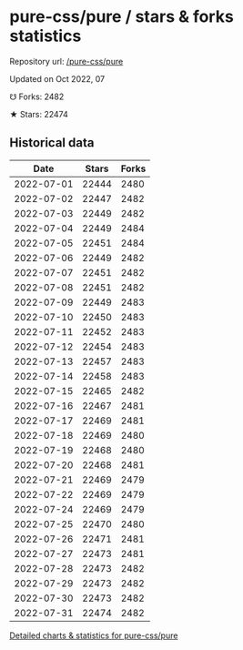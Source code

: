 # pure-css/pure / stars & forks statistics

Repository url: [/pure-css/pure](https://github.com/pure-css/pure)

Updated on Oct 2022, 07

☋ Forks: 2482

★ Stars: 22474

## Historical data
| Date | Stars | Forks |
|------|-------|-------|
| 2022-07-01 | 22444 | 2480 | 
| 2022-07-02 | 22447 | 2482 | 
| 2022-07-03 | 22449 | 2482 | 
| 2022-07-04 | 22449 | 2484 | 
| 2022-07-05 | 22451 | 2484 | 
| 2022-07-06 | 22449 | 2482 | 
| 2022-07-07 | 22451 | 2482 | 
| 2022-07-08 | 22451 | 2482 | 
| 2022-07-09 | 22449 | 2483 | 
| 2022-07-10 | 22450 | 2483 | 
| 2022-07-11 | 22452 | 2483 | 
| 2022-07-12 | 22454 | 2483 | 
| 2022-07-13 | 22457 | 2483 | 
| 2022-07-14 | 22458 | 2483 | 
| 2022-07-15 | 22465 | 2482 | 
| 2022-07-16 | 22467 | 2481 | 
| 2022-07-17 | 22469 | 2481 | 
| 2022-07-18 | 22469 | 2480 | 
| 2022-07-19 | 22468 | 2480 | 
| 2022-07-20 | 22468 | 2481 | 
| 2022-07-21 | 22469 | 2479 | 
| 2022-07-22 | 22469 | 2479 | 
| 2022-07-24 | 22469 | 2479 | 
| 2022-07-25 | 22470 | 2480 | 
| 2022-07-26 | 22471 | 2481 | 
| 2022-07-27 | 22473 | 2481 | 
| 2022-07-28 | 22473 | 2482 | 
| 2022-07-29 | 22473 | 2482 | 
| 2022-07-30 | 22473 | 2482 | 
| 2022-07-31 | 22474 | 2482 | 


[Detailed charts & statistics for pure-css/pure](https://reviewgithub.com/rep/pure-css/pure)
